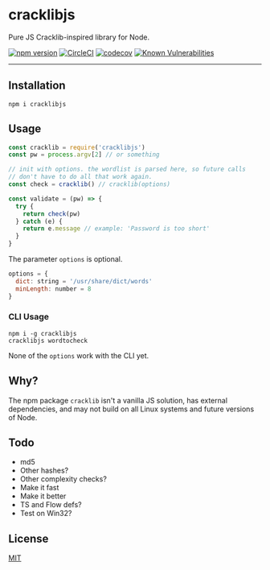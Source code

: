 # cracklibjs

Pure JS Cracklib-inspired library for Node.

[![npm version](https://img.shields.io/npm/v/cracklibjs.svg)](https://npm.im/cracklibjs) [![CircleCI](https://circleci.com/gh/zacanger/cracklibjs.svg?style=svg)](https://circleci.com/gh/zacanger/cracklibjs) [![codecov](https://codecov.io/gh/zacanger/cracklibjs/branch/master/graph/badge.svg)](https://codecov.io/gh/zacanger/cracklibjs) [![Known Vulnerabilities](https://snyk.io/test/github/zacanger/cracklibjs/badge.svg?targetFile=package.json)](https://snyk.io/test/github/zacanger/cracklibjs?targetFile=package.json)

--------

## Installation

`npm i cracklibjs`

## Usage

```javascript
const cracklib = require('cracklibjs')
const pw = process.argv[2] // or something

// init with options. the wordlist is parsed here, so future calls
// don't have to do all that work again.
const check = cracklib() // cracklib(options)

const validate = (pw) => {
  try {
    return check(pw)
  } catch (e) {
    return e.message // example: 'Password is too short'
  }
}
```

The parameter `options` is optional.

```javascript
options = {
  dict: string = '/usr/share/dict/words'
  minLength: number = 8
}
```

### CLI Usage

```
npm i -g cracklibjs
cracklibjs wordtocheck
```

None of the `options` work with the CLI yet.

## Why?

The npm package `cracklib` isn't a vanilla JS solution, has external
dependencies, and may not build on all Linux systems and future versions of
Node.

## Todo

* md5
* Other hashes?
* Other complexity checks?
* Make it fast
* Make it better
* TS and Flow defs?
* Test on Win32?

## License

[MIT](./LICENSE.md)
